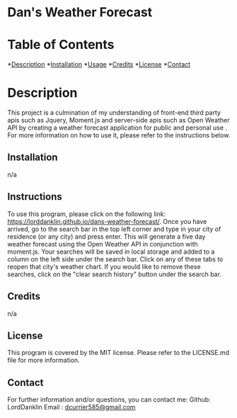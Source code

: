# Dan's Weather Forecast
# Table of Contents
*[Description](#description)
*[Installation](#installation)
*[Usage](#usage)
*[Credits](#credits)
*[License](#license)
*[Contact](#contact)

# Description
This project is a culmination of my understanding of front-end third party apis such as Jquery, Moment.js and  server-side apis such as Open Weather API  by creating a weather forecast application for public and personal use . For more information on how to use it, please refer to the instructions below.
## Installation
n/a
## Instructions
To use this program, please click on the following link: https://lorddanklin.github.io/dans-weather-forecast/. Once you have arrived, go to the search bar in the top left corner and type in your city of residence (or any city) and press enter. This will generate a five day weather forecast using the Open Weather API in conjunction with moment.js. Your searches will be saved in local storage and added to a column on the left side under the search bar. Click on any of these tabs to reopen that city's weather chart. If you would like to remove these searches, click on the "clear search history" button under the search bar. 
## Credits
n/a
## License
This program is covered by the MIT license. Please refer to the LICENSE.md file for more information.
## Contact
For further information and/or questions, you can contact me:
Github: LordDanklin
Email : dcurrier585@gmail.com

